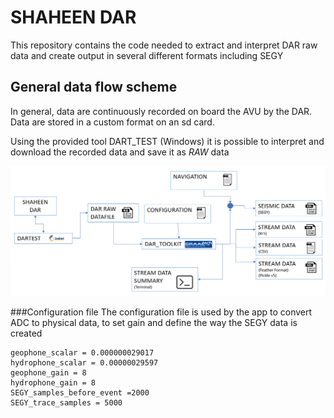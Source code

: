 # SHAHEEN DAR
This repository contains the code needed to extract and interpret DAR raw data and create output
in several different formats including SEGY

## General data flow scheme
In general, data are continuously recorded on board the AVU by the DAR. Data are stored in a custom format on an sd card.

Using the provided tool DART_TEST (Windows) it is possible to interpret and download the recorded data and save it as _RAW_ data

![sketch](/RES/IMG_00.png)


###Configuration file
The configuration file is used by the app to convert ADC  to physical data, to set gain and define the way the SEGY data is created
```
geophone_scalar = 0.000000029017
hydrophone_scalar = 0.00000029597
geophone_gain = 8
hydrophone_gain = 8
SEGY_samples_before_event =2000
SEGY_trace_samples = 5000
```

